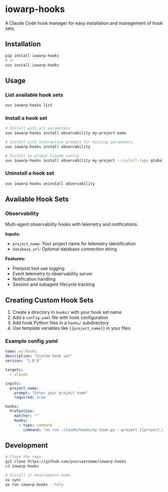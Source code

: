 # iowarp-hooks

A Claude Code hook manager for easy installation and management of hook sets.

## Installation

```bash
pip install iowarp-hooks
# or
uvx install iowarp-hooks
```

## Usage

### List available hook sets
```bash
uvx iowarp-hooks list
```

### Install a hook set
```bash
# Install with all parameters
uvx iowarp-hooks install observability my-project-name

# Install with interactive prompts for missing parameters
uvx iowarp-hooks install observability

# Install to global Claude config
uvx iowarp-hooks install observability my-project --install-type global
```

### Uninstall a hook set
```bash
uvx iowarp-hooks uninstall observability
```

## Available Hook Sets

### Observability
Multi-agent observability hooks with telemetry and notifications.

**Inputs:**
- `project_name`: Your project name for telemetry identification
- `database_url`: Optional database connection string

**Features:**
- Pre/post tool use logging
- Event telemetry to observability server
- Notification handling
- Session and subagent lifecycle tracking

## Creating Custom Hook Sets

1. Create a directory in `hooks/` with your hook set name
2. Add a `config.yaml` file with hook configuration
3. Add hook Python files in a `hooks/` subdirectory
4. Use template variables like `{{project_name}}` in your files

### Example config.yaml

```yaml
name: my-hooks
description: "Custom hook set"
version: "1.0.0"

targets:
  - claude

inputs:
  project_name:
    prompt: "Enter your project name"
    required: true

hooks:
  PreToolUse:
    matcher: ""
    hooks:
      - type: command
        command: "uv run .claude/hooks/my_hook.py --project {{project_name}}"
```

## Development

```bash
# Clone the repo
git clone https://github.com/yourusername/iowarp-hooks
cd iowarp-hooks

# Install in development mode
uv sync
uv run iowarp-hooks --help
```